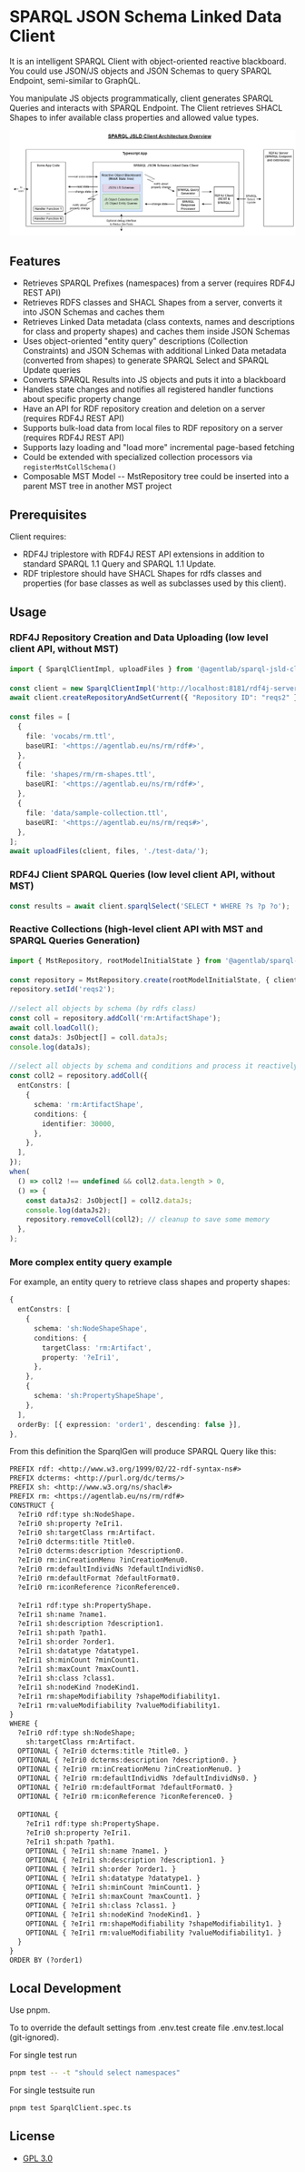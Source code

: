 # SPARQL JSON Schema Linked Data Client

It is an intelligent SPARQL Client with object-oriented reactive blackboard. You could use JSON/JS objects and JSON Schemas to query SPARQL Endpoint, semi-similar to GraphQL.

You manipulate JS objects programmatically, client generates SPARQL Queries and interacts with SPARQL Endpoint. The Client retrieves SHACL Shapes to infer available class properties and allowed value types.

![SPARQL JSLD Client Architecture Overview](/docs/ArchitectureOverview.png)

## Features

- Retrieves SPARQL Prefixes (namespaces) from a server (requires RDF4J REST API)
- Retrieves RDFS classes and SHACL Shapes from a server, converts it into JSON Schemas and caches them
- Retrieves Linked Data metadata (class contexts, names and descriptions for class and property shapes) and caches them inside JSON Schemas
- Uses object-oriented "entity query" descriptions (Collection Constraints) and JSON Schemas with additional Linked Data metadata (converted from shapes) to generate SPARQL Select and SPARQL Update queries
- Converts SPARQL Results into JS objects and puts it into a blackboard
- Handles state changes and notifies all registered handler functions about specific property change
- Have an API for RDF repository creation and deletion on a server (requires RDF4J REST API)
- Supports bulk-load data from local files to RDF repository on a server (requires RDF4J REST API)
- Supports lazy loading and "load more" incremental page-based fetching
- Could be extended with specialized collection processors via `registerMstCollSchema()`
- Composable MST Model -- MstRepository tree could be inserted into a parent MST tree in another MST project

## Prerequisites

Client requires:

- RDF4J triplestore with RDF4J REST API extensions in addition to standard SPARQL 1.1 Query and SPARQL 1.1 Update.
- RDF triplestore should have SHACL Shapes for rdfs classes and properties (for base classes as well as subclasses used by this client).

## Usage

### RDF4J Repository Creation and Data Uploading (low level client API, without MST)

```typescript
import { SparqlClientImpl, uploadFiles } from '@agentlab/sparql-jsld-client';

const client = new SparqlClientImpl('http://localhost:8181/rdf4j-server');
await client.createRepositoryAndSetCurrent({ "Repository ID": "reqs2" }, 'native-rdfs-dt);

const files = [
  {
    file: 'vocabs/rm.ttl',
    baseURI: '<https://agentlab.eu/ns/rm/rdf#>',
  },
  {
    file: 'shapes/rm/rm-shapes.ttl',
    baseURI: '<https://agentlab.eu/ns/rm/rdf#>',
  },
  {
    file: 'data/sample-collection.ttl',
    baseURI: '<https://agentlab.eu/ns/rm/reqs#>',
  },
];
await uploadFiles(client, files, './test-data/');
```

### RDF4J Client SPARQL Queries (low level client API, without MST)

```typescript
const results = await client.sparqlSelect('SELECT * WHERE ?s ?p ?o');
```

### Reactive Collections (high-level client API with MST and SPARQL Queries Generation)

```typescript
import { MstRepository, rootModelInitialState } from '@agentlab/sparql-jsld-client';

const repository = MstRepository.create(rootModelInitialState, { client }); // client -- the same SparqlClientImpl instance
repository.setId('reqs2');

//select all objects by schema (by rdfs class)
const coll = repository.addColl('rm:ArtifactShape');
await coll.loadColl();
const dataJs: JsObject[] = coll.dataJs;
console.log(dataJs);

//select all objects by schema and conditions and process it reactively
const coll2 = repository.addColl({
  entConstrs: [
    {
      schema: 'rm:ArtifactShape',
      conditions: {
        identifier: 30000,
      },
    },
  ],
});
when(
  () => coll2 !== undefined && coll2.data.length > 0,
  () => {
    const dataJs2: JsObject[] = coll2.dataJs;
    console.log(dataJs2);
    repository.removeColl(coll2); // cleanup to save some memory
  },
);
```

### More complex entity query example

For example, an entity query to retrieve class shapes and property shapes:

```typescript
{
  entConstrs: [
    {
      schema: 'sh:NodeShapeShape',
      conditions: {
        targetClass: 'rm:Artifact',
        property: '?eIri1',
      },
    },
    {
      schema: 'sh:PropertyShapeShape',
    },
  ],
  orderBy: [{ expression: 'order1', descending: false }],
},
```

From this definition the SparqlGen will produce SPARQL Query like this:

```SPARQL
PREFIX rdf: <http://www.w3.org/1999/02/22-rdf-syntax-ns#>
PREFIX dcterms: <http://purl.org/dc/terms/>
PREFIX sh: <http://www.w3.org/ns/shacl#>
PREFIX rm: <https://agentlab.eu/ns/rm/rdf#>
CONSTRUCT {
  ?eIri0 rdf:type sh:NodeShape.
  ?eIri0 sh:property ?eIri1.
  ?eIri0 sh:targetClass rm:Artifact.
  ?eIri0 dcterms:title ?title0.
  ?eIri0 dcterms:description ?description0.
  ?eIri0 rm:inCreationMenu ?inCreationMenu0.
  ?eIri0 rm:defaultIndividNs ?defaultIndividNs0.
  ?eIri0 rm:defaultFormat ?defaultFormat0.
  ?eIri0 rm:iconReference ?iconReference0.

  ?eIri1 rdf:type sh:PropertyShape.
  ?eIri1 sh:name ?name1.
  ?eIri1 sh:description ?description1.
  ?eIri1 sh:path ?path1.
  ?eIri1 sh:order ?order1.
  ?eIri1 sh:datatype ?datatype1.
  ?eIri1 sh:minCount ?minCount1.
  ?eIri1 sh:maxCount ?maxCount1.
  ?eIri1 sh:class ?class1.
  ?eIri1 sh:nodeKind ?nodeKind1.
  ?eIri1 rm:shapeModifiability ?shapeModifiability1.
  ?eIri1 rm:valueModifiability ?valueModifiability1.
}
WHERE {
  ?eIri0 rdf:type sh:NodeShape;
    sh:targetClass rm:Artifact.
  OPTIONAL { ?eIri0 dcterms:title ?title0. }
  OPTIONAL { ?eIri0 dcterms:description ?description0. }
  OPTIONAL { ?eIri0 rm:inCreationMenu ?inCreationMenu0. }
  OPTIONAL { ?eIri0 rm:defaultIndividNs ?defaultIndividNs0. }
  OPTIONAL { ?eIri0 rm:defaultFormat ?defaultFormat0. }
  OPTIONAL { ?eIri0 rm:iconReference ?iconReference0. }

  OPTIONAL {
    ?eIri1 rdf:type sh:PropertyShape.
    ?eIri0 sh:property ?eIri1.
    ?eIri1 sh:path ?path1.
    OPTIONAL { ?eIri1 sh:name ?name1. }
    OPTIONAL { ?eIri1 sh:description ?description1. }
    OPTIONAL { ?eIri1 sh:order ?order1. }
    OPTIONAL { ?eIri1 sh:datatype ?datatype1. }
    OPTIONAL { ?eIri1 sh:minCount ?minCount1. }
    OPTIONAL { ?eIri1 sh:maxCount ?maxCount1. }
    OPTIONAL { ?eIri1 sh:class ?class1. }
    OPTIONAL { ?eIri1 sh:nodeKind ?nodeKind1. }
    OPTIONAL { ?eIri1 rm:shapeModifiability ?shapeModifiability1. }
    OPTIONAL { ?eIri1 rm:valueModifiability ?valueModifiability1. }
  }
}
ORDER BY (?order1)
```

## Local Development

Use pnpm.

To to override the default settings from .env.test create file .env.test.local (git-ignored).

For single test run

```bash
pnpm test -- -t "should select namespaces"
```

For single testsuite run

```bash
pnpm test SparqlClient.spec.ts
```

## License

- [GPL 3.0](LICENSE)
